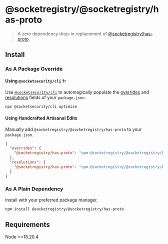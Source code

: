 # @socketregistry/@socketregistry/has-proto

> A zero dependency drop-in replacement of
> [@socketregistry/has-proto](https://www.npmjs.com/package/@socketregistry/has-proto).

## Install

### As A Package Override

#### Using `@socketsecurity/cli` :sparkles:

Use [`@socketsecurity/cli`](https://www.npmjs.com/package/@socketsecurity/cli)
to automagically populate the
[overrides](https://docs.npmjs.com/cli/v9/configuring-npm/package-json#overrides)
and [resolutions](https://yarnpkg.com/configuration/manifest#resolutions) fields
of your `package.json`.

```sh
npx @socketsecurity/cli optimize
```

#### Using Handcrafted Artisanal Edits

Manually add `@socketregistry/@socketregistry/has-proto` to your `package.json`.

```json
{
  "overrides": {
    "@socketregistry/has-proto": "npm:@socketregistry/@socketregistry/has-proto@^1"
  },
  "resolutions": {
    "@socketregistry/has-proto": "npm:@socketregistry/@socketregistry/has-proto@^1"
  }
}
```

### As A Plain Dependency

Install with your preferred package manager.

```sh
npm install @socketregistry/@socketregistry/has-proto
```

## Requirements

Node &gt;=18.20.4
